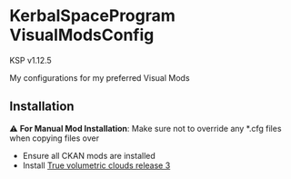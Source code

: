 # KerbalSpaceProgram VisualModsConfig
KSP v1.12.5

My configurations for my preferred Visual Mods

## Installation 
:warning: **For Manual Mod Installation**: Make sure not to override any *.cfg files when copying files over

- Ensure all CKAN mods are installed
- Install [True volumetric clouds release 3](https://www.patreon.com/posts/true-volumetric-87982960)

